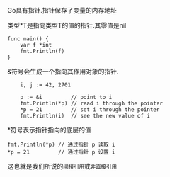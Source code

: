 Go具有指针.指针保存了变量的内存地址

类型\*T是指向类型T的值的指针.其零值是nil

```
func main() {
    var f *int
    fmt.Println(f)
}
```

&符号会生成一个指向其作用对象的指针.

```
    i, j := 42, 2701

    p := &i         // point to i
    fmt.Println(*p) // read i through the pointer
    *p = 21         // set i through the pointer
    fmt.Println(i)  // see the new value of i
```

\*符号表示指针指向的底层的值

```
fmt.Println(*p) // 通过指针 p 读取 i
*p = 21         // 通过指针 p 设置 i
```

这也就是我们所说的`间接引用`或`非直接引用`

